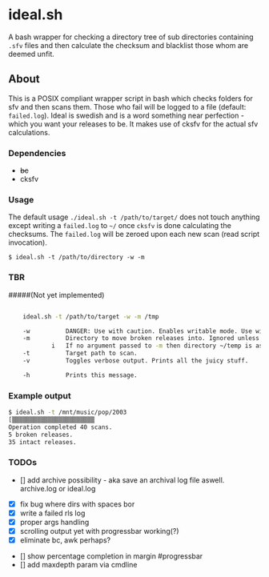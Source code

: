 # ideal.sh
A bash wrapper for checking a directory tree of sub directories containing `.sfv` files and then calculate the checksum and blacklist those whom are deemed unfit. 

## About
This is a POSIX compliant wrapper script in bash which checks folders for sfv and then scans them. Those
who fail will be logged to a file (default: `failed.log`). Ideal is swedish and is a word something near
perfection - which you want your releases to be. It makes use of cksfv for the actual sfv calculations.

### Dependencies

* ~~bc~~
* cksfv

### Usage
The default usage `./ideal.sh -t /path/to/target/` does not touch anything except writing a `failed.log` to `~/` once `cksfv` is done calculating the checksums. The `failed.log` will be zeroed upon each new scan (read script invocation).

`$ ideal.sh -t /path/to/directory -w -m`

### TBR
#####(Not yet implemented)

```bash

	ideal.sh -t /path/to/target -w -m /tmp

	-w			DANGER: Use with caution. Enables writable mode. Use with --move. 
	-m			Directory to move broken releases into. Ignored unless -w is supplied.
			i	If no argument passed to -m then directory ~/temp is assumed for moving the broken folders to.
	-t			Target path to scan.
	-v			Toggles verbose output. Prints all the juicy stuff.

	-h			Prints this message.

```

### Example output
```bash
$ ideal.sh -t /mnt/music/pop/2003
[▒▒▒▒▒▒▒▒▒▒▒▒▒▒▒▒▒▒▒▒▒▒▒                                                       ]
Operation completed 40 scans.
5 broken releases.
35 intact releases.
```

### TODOs

* [] add archive possibility - aka save an archival log file aswell. archive.log or ideal.log
* [x] fix bug where dirs with spaces bor
* [x] write a failed rls log
* [x] proper args handling
* [x] scrolling output yet with progressbar working(?)
* [x] eliminate bc, awk perhaps?
* [] show percentage completion in margin #progressbar
* [] add maxdepth param via cmdline
